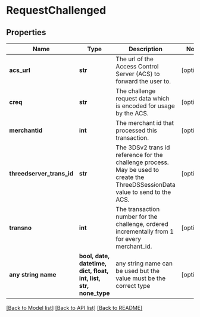 # RequestChallenged


## Properties
Name | Type | Description | Notes
------------ | ------------- | ------------- | -------------
**acs_url** | **str** | The url of the Access Control Server (ACS) to forward the user to.  | [optional] 
**creq** | **str** | The challenge request data which is encoded for usage by the ACS. | [optional] 
**merchantid** | **int** | The merchant id that processed this transaction. | [optional] 
**threedserver_trans_id** | **str** | The 3DSv2 trans id reference for the challenge process. May be used to create the ThreeDSSessionData value to send to the ACS. | [optional] 
**transno** | **int** | The transaction number for the challenge, ordered incrementally from 1 for every merchant_id.  | [optional] 
**any string name** | **bool, date, datetime, dict, float, int, list, str, none_type** | any string name can be used but the value must be the correct type | [optional]

[[Back to Model list]](../README.md#documentation-for-models) [[Back to API list]](../README.md#documentation-for-api-endpoints) [[Back to README]](../README.md)


